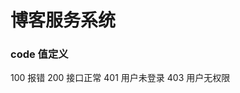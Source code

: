 <!--
 * @Descripttion: 
 * @Author: zhaodongfeng
 * @Date: 2022-04-14 10:02:26
 * @LastEditors: zhaodongfeng
 * @LastEditTime: 2022-06-17 09:47:39
-->
# 博客服务系统

### code 值定义
  100 报错
  200 接口正常
  401 用户未登录
  403 用户无权限
